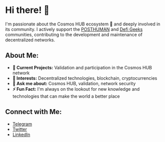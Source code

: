 # Hi there! 👋

I'm passionate about the Cosmos HUB ecosystem 🌌 and deeply involved in its community. I actively support the [POSTHUMAN](https://posthuman.digital/) and [Defi Geeks](https://www.stargaze.zone/l/stars1k6gdkepvwhhhdt6tk0auvkvansd3muqy0p98yedgwwarvcycxh8sex8dsf) communities, contributing to the development and maintenance of decentralized networks.

## About Me:
- **🔭 Current Projects:** Validation and participation in the Cosmos HUB network
- **🌱 Interests:** Decentralized technologies, blockchain, cryptocurrencies
- **💬 Ask me about:** Cosmos HUB, validation, network security
- **⚡ Fun Fact:** I'm always on the lookout for new knowledge and technologies that can make the world a better place

## Connect with Me:
- [Telegram](https://t.me/chernovpro)
- [Twitter](https://twitter.com/d4ernov)
- [LinkedIn](https://linkedin.com/in/yourprofile)
